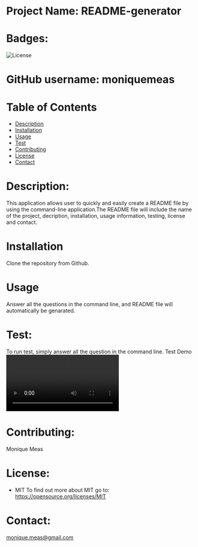 
  # Project Name: README-generator


  # Badges: 
  ![License](https://img.shields.io/badge/License-MIT-blue.svg)


  # GitHub username: moniquemeas
    
  # Table of Contents
  * [Description](#description)
  * [Installation](#installation)
  * [Usage](#usage)
  * [Test](#test)
  * [Contributing](#contributing)
  * [License](#license)
  * [Contact](#contact)

  # Description:
  This application allows user to quickly and easily create a README file by using the command-line application.The README file will include the name of the project, decription, installation, usage information, testing, license and contact.
    
  # Installation
  Clone the repository from Github.
    
  # Usage
  Answer all the questions in the command line, and README file will automatically be genarated.
    
  # Test:
  To run test, simply answer all the question in the command line.
  Test Demo
  ![Test](./assets/README-Demo.webm)
    
  # Contributing:
  Monique Meas
    
  # License:
  * MIT
  To find out more about MIT go to:
  https://opensource.org/licenses/MIT
    
  # Contact:
  monique.meas@gmail.com